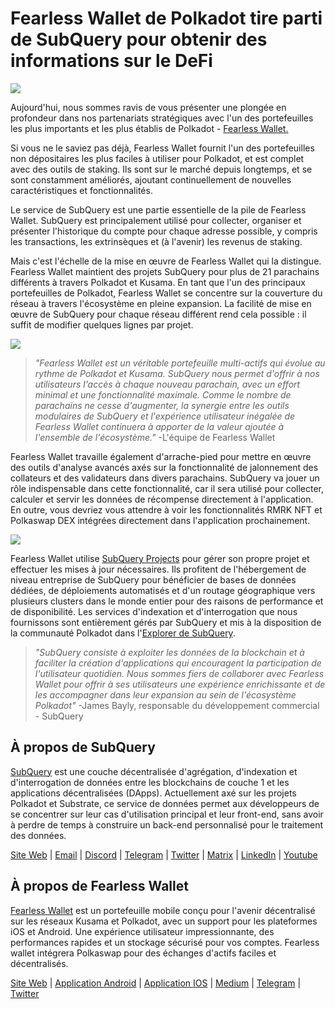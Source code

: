 # Fearless Wallet de Polkadot tire parti de SubQuery pour obtenir des informations sur le DeFi

![](https://miro.medium.com/max/1400/1*HcPJ-5hy6WZrLhkuL6P2BA.png)

Aujourd'hui, nous sommes ravis de vous présenter une plongée en profondeur dans nos partenariats stratégiques avec l'un des portefeuilles les plus importants et les plus établis de Polkadot - [Fearless Wallet.](https://fearlesswallet.io/)

Si vous ne le saviez pas déjà, Fearless Wallet fournit l'un des portefeuilles non dépositaires les plus faciles à utiliser pour Polkadot, et est complet avec des outils de staking. Ils sont sur le marché depuis longtemps, et se sont constamment améliorés, ajoutant continuellement de nouvelles caractéristiques et fonctionnalités.

Le service de SubQuery est une partie essentielle de la pile de Fearless Wallet. SubQuery est principalement utilisé pour collecter, organiser et présenter l'historique du compte pour chaque adresse possible, y compris les transactions, les extrinsèques et (à l'avenir) les revenus de staking.

Mais c'est l'échelle de la mise en œuvre de Fearless Wallet qui la distingue. Fearless Wallet maintient des projets SubQuery pour plus de 21 parachains différents à travers Polkadot et Kusama. En tant que l'un des principaux portefeuilles de Polkadot, Fearless Wallet se concentre sur la couverture du réseau à travers l'écosystème en pleine expansion. La facilité de mise en œuvre de SubQuery pour chaque réseau différent rend cela possible : il suffit de modifier quelques lignes par projet.

![](https://miro.medium.com/max/1400/1*5D3J7-_HC2tAP05oOlV5yw.png)

> _"Fearless Wallet est un véritable portefeuille multi-actifs qui évolue au rythme de Polkadot et Kusama. SubQuery nous permet d'offrir à nos utilisateurs l'accès à chaque nouveau parachain, avec un effort minimal et une fonctionnalité maximale. Comme le nombre de parachains ne cesse d'augmenter, la synergie entre les outils modulaires de SubQuery et l'expérience utilisateur inégalée de Fearless Wallet continuera à apporter de la valeur ajoutée à l'ensemble de l'écosystème."_ -L'équipe de Fearless Wallet

Fearless Wallet travaille également d'arrache-pied pour mettre en œuvre des outils d'analyse avancés axés sur la fonctionnalité de jalonnement des collateurs et des validateurs dans divers parachains. SubQuery va jouer un rôle indispensable dans cette fonctionnalité, car il sera utilisé pour collecter, calculer et servir les données de récompense directement à l'application. En outre, vous devriez vous attendre à voir les fonctionnalités RMRK NFT et Polkaswap DEX intégrées directement dans l'application prochainement.

![](https://miro.medium.com/max/1400/1*3X7m4-m0NJ3xQ44UKZB7tw.png)

Fearless Wallet utilise [SubQuery Projects](https://project.subquery.network/) pour gérer son propre projet et effectuer les mises à jour nécessaires. Ils profitent de l'hébergement de niveau entreprise de SubQuery pour bénéficier de bases de données dédiées, de déploiements automatisés et d'un routage géographique vers plusieurs clusters dans le monde entier pour des raisons de performance et de disponibilité. Les services d'indexation et d'interrogation que nous fournissons sont entièrement gérés par SubQuery et mis à la disposition de la communauté Polkadot dans l'[Explorer de SubQuery](https://explorer.subquery.network/).

> _"SubQuery consiste à exploiter les données de la blockchain et à faciliter la création d'applications qui encouragent la participation de l'utilisateur quotidien. Nous sommes fiers de collaborer avec Fearless Wallet pour offrir à ses utilisateurs une expérience enrichissante et de les accompagner dans leur expansion au sein de l'écosystème Polkadot"_ -James Bayly, responsable du développement commercial - SubQuery

## À propos de SubQuery

[SubQuery](https://subquery.network/) est une couche décentralisée d'agrégation, d'indexation et d'interrogation de données entre les blockchains de couche 1 et les applications décentralisées (DApps). Actuellement axé sur les projets Polkadot et Substrate, ce service de données permet aux développeurs de se concentrer sur leur cas d'utilisation principal et leur front-end, sans avoir à perdre de temps à construire un back-end personnalisé pour le traitement des données.

[Site Web](https://subquery.network/) | [Email](hello@subquery.network) | [Discord](https://discord.com/invite/78zg8aBSMG) | [Telegram](https://t.me/subquerynetwork) | [Twitter](https://twitter.com/subquerynetwork) | [Matrix](https://matrix.to/#/#subquery:matrix.org) | [LinkedIn](https://www.linkedin.com/company/subquery) | [Youtube](https://www.youtube.com/channel/UCi1a6NUUjegcLHDFLr7CqLw)

## À propos de Fearless Wallet

[Fearless Wallet](https://fearlesswallet.io/) est un portefeuille mobile conçu pour l'avenir décentralisé sur les réseaux Kusama et Polkadot, avec un support pour les plateformes iOS et Android. Une expérience utilisateur impressionnante, des performances rapides et un stockage sécurisé pour vos comptes. Fearless wallet intégrera Polkaswap pour des échanges d'actifs faciles et décentralisés.

[Site Web](https://fearlesswallet.io/) | [Application Android](https://play.google.com/store/apps/details?id=jp.co.soramitsu.fearless) | [Application IOS](https://apps.apple.com/us/app/fearless-wallet/id1537251089) | [Medium](https://medium.com/fearlesswallet/) | [Telegram](https://t.me/fearlesswallet) | [Twitter](https://twitter.com/FearlessWallet)

